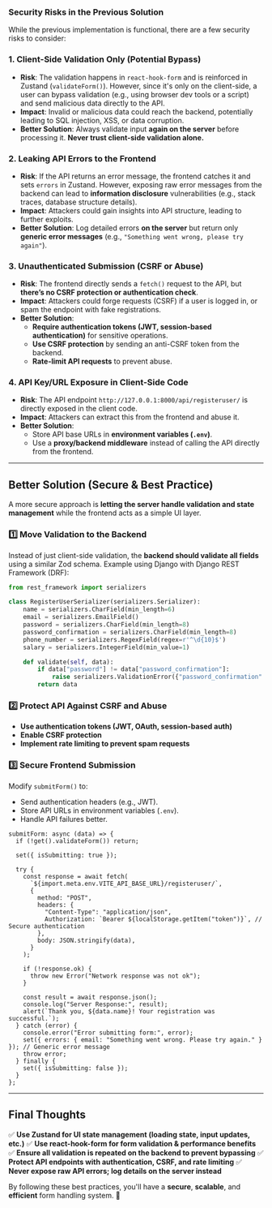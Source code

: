 ### **Security Risks in the Previous Solution**

While the previous implementation is functional, there are a few security risks to consider:

### **1. Client-Side Validation Only (Potential Bypass)**

- **Risk**: The validation happens in `react-hook-form` and is reinforced in Zustand (`validateForm()`). However, since it's only on the client-side, a user can bypass validation (e.g., using browser dev tools or a script) and send malicious data directly to the API.
- **Impact**: Invalid or malicious data could reach the backend, potentially leading to SQL injection, XSS, or data corruption.
- **Better Solution**: Always validate input **again on the server** before processing it. **Never trust client-side validation alone.**

### **2. Leaking API Errors to the Frontend**

- **Risk**: If the API returns an error message, the frontend catches it and sets `errors` in Zustand. However, exposing raw error messages from the backend can lead to **information disclosure** vulnerabilities (e.g., stack traces, database structure details).
- **Impact**: Attackers could gain insights into API structure, leading to further exploits.
- **Better Solution**: Log detailed errors **on the server** but return only **generic error messages** (e.g., `"Something went wrong, please try again"`).

### **3. Unauthenticated Submission (CSRF or Abuse)**

- **Risk**: The frontend directly sends a `fetch()` request to the API, but **there’s no CSRF protection or authentication check**.
- **Impact**: Attackers could forge requests (CSRF) if a user is logged in, or spam the endpoint with fake registrations.
- **Better Solution**:
  - **Require authentication tokens (JWT, session-based authentication)** for sensitive operations.
  - **Use CSRF protection** by sending an anti-CSRF token from the backend.
  - **Rate-limit API requests** to prevent abuse.

### **4. API Key/URL Exposure in Client-Side Code**

- **Risk**: The API endpoint `http://127.0.0.1:8000/api/registeruser/` is directly exposed in the client code.
- **Impact**: Attackers can extract this from the frontend and abuse it.
- **Better Solution**:
  - Store API base URLs in **environment variables (`.env`)**.
  - Use a **proxy/backend middleware** instead of calling the API directly from the frontend.

---

## **Better Solution (Secure & Best Practice)**

A more secure approach is **letting the server handle validation and state management** while the frontend acts as a simple UI layer.

### **1️⃣ Move Validation to the Backend**

Instead of just client-side validation, the **backend should validate all fields** using a similar Zod schema.
Example using Django with Django REST Framework (DRF):

```python
from rest_framework import serializers

class RegisterUserSerializer(serializers.Serializer):
    name = serializers.CharField(min_length=6)
    email = serializers.EmailField()
    password = serializers.CharField(min_length=8)
    password_confirmation = serializers.CharField(min_length=8)
    phone_number = serializers.RegexField(regex=r'^\d{10}$')
    salary = serializers.IntegerField(min_value=1)

    def validate(self, data):
        if data["password"] != data["password_confirmation"]:
            raise serializers.ValidationError({"password_confirmation": "Passwords do not match."})
        return data
```

### **2️⃣ Protect API Against CSRF and Abuse**

- **Use authentication tokens (JWT, OAuth, session-based auth)**
- **Enable CSRF protection**
- **Implement rate limiting to prevent spam requests**

### **3️⃣ Secure Frontend Submission**

Modify `submitForm()` to:

- Send authentication headers (e.g., JWT).
- Store API URLs in environment variables (`.env`).
- Handle API failures better.

```tsx
submitForm: async (data) => {
  if (!get().validateForm()) return;

  set({ isSubmitting: true });

  try {
    const response = await fetch(
      `${import.meta.env.VITE_API_BASE_URL}/registeruser/`,
      {
        method: "POST",
        headers: {
          "Content-Type": "application/json",
          Authorization: `Bearer ${localStorage.getItem("token")}`, // Secure authentication
        },
        body: JSON.stringify(data),
      }
    );

    if (!response.ok) {
      throw new Error("Network response was not ok");
    }

    const result = await response.json();
    console.log("Server Response:", result);
    alert(`Thank you, ${data.name}! Your registration was successful.`);
  } catch (error) {
    console.error("Error submitting form:", error);
    set({ errors: { email: "Something went wrong. Please try again." } }); // Generic error message
    throw error;
  } finally {
    set({ isSubmitting: false });
  }
};
```

---

## **Final Thoughts**

✅ **Use Zustand for UI state management (loading state, input updates, etc.)**
✅ **Use react-hook-form for form validation & performance benefits**
✅ **Ensure all validation is **repeated on the backend** to prevent bypassing**
✅ **Protect API endpoints with authentication, CSRF, and rate limiting**
✅ **Never expose raw API errors; log details on the server instead**

By following these best practices, you'll have a **secure**, **scalable**, and **efficient** form handling system. 🚀
